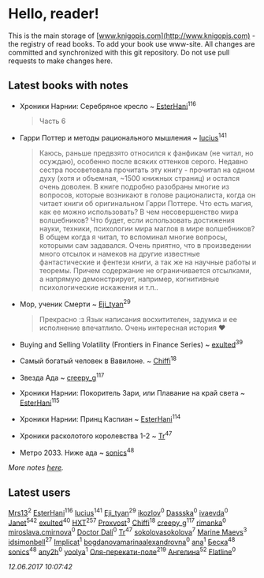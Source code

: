 # Hello, reader!
This is the main storage of [www.knigopis.com](http://www.knigopis.com) - the registry of read books.
To add your book use www-site. All changes are committed and synchronized with this git repository.
Do not use pull requests to make changes here.


## Latest books with notes
* Хроники Нарнии: Серебряное кресло ~ [EsterHani](users/305/30558181-vkontakte)<sup>116</sup>
    > Часть 6

* Гарри Поттер и методы рационального мышления ~ [lucius](users/838/83820536-yandex)<sup>141</sup>
    > Каюсь, раньше предвзято относился к фанфикам (не читал, но осуждаю), особенно после всяких оттенков серого. Недавно сестра посоветовала прочитать эту книгу - прочитал на одном духу (хотя и объемная, ~1500 книжных страниц) и остался очень доволен.
    > В книге подробно разобраны многие из вопросов, которые возникают в голове рационалиста, когда он читает книги об оригинальном Гарри Поттере. Что есть магия, как ее можно использовать? В чем несовершенство мира волшебников? Что будет, если использовать достижения науки, техники, психологии мира маглов в мире волшебников? В общем когда я читал, то вспоминал многие вопросы, которыми сам задавался.
    > Очень приятно, что в произведении много отсылок и намеков на другие известные фантастические и фентези книги, а так же на научные работы и теоремы. Причем содержание не ограничивается отсылками, а напрямую демонстрирует, например, когнитивные психологические искажения и т.п..

* Мор, ученик Смерти ~ [Eji_tyan](users/235/2352103981-twitter)<sup>29</sup>
    > Прекрасно :з Язык написания восхитителен, задумка и ее исполнение впечатлило. Очень интересная история ♥

* Buying and Selling Volatility (Frontiers in Finance Series) ~ [exulted](users/100/100599204551896265722-google)<sup>39</sup>

* Самый богатый человек в Вавилоне. ~ [Chiffi](users/105/105831994080785626680-google)<sup>18</sup>

* Звезда Ада ~ [creepy_g](users/747/74743045-vkontakte)<sup>117</sup>

* Хроники Нарнии: Покоритель Зари, или Плавание на край света ~ [EsterHani](users/305/30558181-vkontakte)<sup>115</sup>

* Хроники Нарнии: Принц Каспиан ~ [EsterHani](users/305/30558181-vkontakte)<sup>114</sup>

* Хроники расколотого королевства 1-2 ~ [Tr](users/122/12282474-vkontakte)<sup>47</sup>

* Метро 2033. Ниже ада ~ [sonics](users/588/5880221-vkontakte)<sup>48</sup>


_More notes [here](latest_books_with_notes.md)._


## Latest users
[Mrs13](users/118/118049897850017649660-google)<sup>2</sup> 
[EsterHani](users/305/30558181-vkontakte)<sup>116</sup> 
[lucius](users/838/83820536-yandex)<sup>141</sup> 
[Eji_tyan](users/235/2352103981-twitter)<sup>29</sup> 
[ikozlov](users/113/113575116124799570565-google)<sup>0</sup> 
[Dassska](users/154/1548904568487232-facebook)<sup>0</sup> 
[ivaevda](users/499/499871320-yandex)<sup>0</sup> 
[Janet](users/108/108113656204404967440-google)<sup>542</sup> 
[exulted](users/100/100599204551896265722-google)<sup>40</sup> 
[HXT](users/100/100002563462782-facebook)<sup>257</sup> 
[Proxvost](users/102/102171422-vkontakte)<sup>3</sup> 
[Chiffi](users/105/105831994080785626680-google)<sup>18</sup> 
[creepy_g](users/747/74743045-vkontakte)<sup>117</sup> 
[rimanka](users/408/4084951-vkontakte)<sup>0</sup> 
[miroslava.cmirnova](users/231/231305029-vkontakte)<sup>0</sup> 
[Doctor Dali](users/192/1920688634870224-facebook)<sup>0</sup> 
[Tr](users/122/12282474-vkontakte)<sup>47</sup> 
[sokolovasokolova](users/147/1477128102351730-facebook)<sup>7</sup> 
[Marine Maevs](users/301/301311796988465-facebook)<sup>3</sup> 
[idsimonbell](users/380/380554090-vkontakte)<sup>27</sup> 
[Implicat](users/118/118341692435130654754-google)<sup>1</sup> 
[bogdanovamarinaalexandrovna](users/172/17205066-vkontakte)<sup>0</sup> 
[ana](users/748/748716291981692-facebook)<sup>1</sup> 
[Беска](users/157/1577468-vkontakte)<sup>48</sup> 
[sonics](users/588/5880221-vkontakte)<sup>48</sup> 
[any2h](users/843/84361408-vkontakte)<sup>0</sup> 
[yoolya](users/703/703201379817863-facebook)<sup>1</sup> 
[Оля-перекати-поле](users/108/10848515355906827860-mailru)<sup>219</sup> 
[Ангелина](users/837/83788782-vkontakte)<sup>52</sup> 
[Flatline](users/148/1485367461478452-facebook)<sup>0</sup> 


_12.06.2017 10:07:42_
